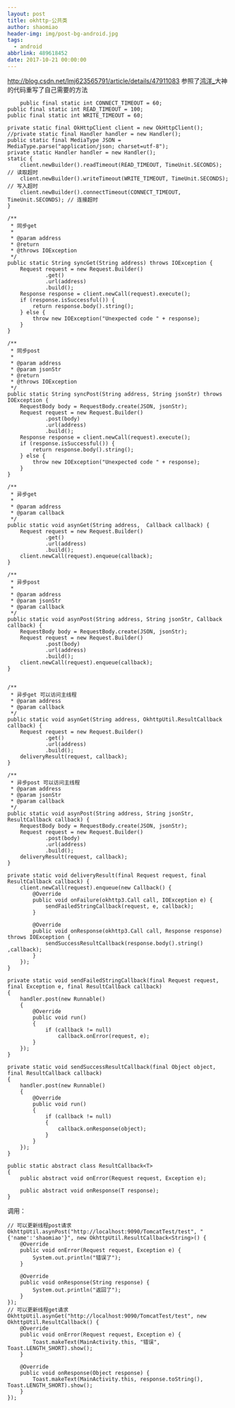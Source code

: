 ```yaml
---
layout: post
title: okhttp-公共类
author: shaomiao
header-img: img/post-bg-android.jpg
tags:
  - android
abbrlink: 489618452
date: 2017-10-21 00:00:00
---
```

http://blog.csdn.net/lmj623565791/article/details/47911083
参照了[鸿洋_](http://my.csdn.net/lmj623565791)大神的代码重写了自己需要的方法

		public final static int CONNECT_TIMEOUT = 60;
	public final static int READ_TIMEOUT = 100;
	public final static int WRITE_TIMEOUT = 60;

	private static final OkHttpClient client = new OkHttpClient();
	//private static final Handler handler = new Handler();
	public static final MediaType JSON = MediaType.parse("application/json; charset=utf-8");
	private static Handler handler = new Handler();
	static {
		client.newBuilder().readTimeout(READ_TIMEOUT, TimeUnit.SECONDS); // 读取超时
		client.newBuilder().writeTimeout(WRITE_TIMEOUT, TimeUnit.SECONDS); // 写入超时
		client.newBuilder().connectTimeout(CONNECT_TIMEOUT, TimeUnit.SECONDS); // 连接超时
	}

	/**
	 * 同步get
	 *
	 * @param address
	 * @return
	 * @throws IOException
	 */
	public static String syncGet(String address) throws IOException {
		Request request = new Request.Builder()
				.get()
				.url(address)
				.build();
		Response response = client.newCall(request).execute();
		if (response.isSuccessful()) {
			return response.body().string();
		} else {
			throw new IOException("Unexpected code " + response);
		}
	}

	/**
	 * 同步post
	 *
	 * @param address
	 * @param jsonStr
	 * @return
	 * @throws IOException
	 */
	public static String syncPost(String address, String jsonStr) throws IOException {
		RequestBody body = RequestBody.create(JSON, jsonStr);
		Request request = new Request.Builder()
				.post(body)
				.url(address)
				.build();
		Response response = client.newCall(request).execute();
		if (response.isSuccessful()) {
			return response.body().string();
		} else {
			throw new IOException("Unexpected code " + response);
		}
	}

	/**
	 * 异步get
	 *
	 * @param address
	 * @param callback
	 */
	public static void asynGet(String address,  Callback callback) {
		Request request = new Request.Builder()
				.get()
				.url(address)
				.build();
		client.newCall(request).enqueue(callback);
	}

	/**
	 * 异步post
	 *
	 * @param address
	 * @param jsonStr
	 * @param callback
	 */
	public static void asynPost(String address, String jsonStr, Callback callback) {
		RequestBody body = RequestBody.create(JSON, jsonStr);
		Request request = new Request.Builder()
				.post(body)
				.url(address)
				.build();
		client.newCall(request).enqueue(callback);
	}


	/**
	 * 异步get 可以访问主线程
	 * @param address
	 * @param callback
	 */
	public static void asynGet(String address, OkhttpUtil.ResultCallback callback) {
		Request request = new Request.Builder()
				.get()
				.url(address)
				.build();
		deliveryResult(request, callback);
	}

	/**
	 * 异步post 可以访问主线程
	 * @param address
	 * @param jsonStr
	 * @param callback
	 */
	public static void asynPost(String address, String jsonStr, ResultCallback callback) {
		RequestBody body = RequestBody.create(JSON, jsonStr);
		Request request = new Request.Builder()
				.post(body)
				.url(address)
				.build();
		deliveryResult(request, callback);
	}

	private static void deliveryResult(final Request request, final ResultCallback callback) {
		client.newCall(request).enqueue(new Callback() {
			@Override
			public void onFailure(okhttp3.Call call, IOException e) {
				sendFailedStringCallback(request, e, callback);
			}

			@Override
			public void onResponse(okhttp3.Call call, Response response) throws IOException {
				sendSuccessResultCallback(response.body().string() ,callback);
			}
		});
	}

	private static void sendFailedStringCallback(final Request request, final Exception e, final ResultCallback callback)
	{
		handler.post(new Runnable()
		{
			@Override
			public void run()
			{
				if (callback != null)
					callback.onError(request, e);
			}
		});
	}

	private static void sendSuccessResultCallback(final Object object, final ResultCallback callback)
	{
		handler.post(new Runnable()
		{
			@Override
			public void run()
			{
				if (callback != null)
				{
					callback.onResponse(object);
				}
			}
		});
	}

	public static abstract class ResultCallback<T>
	{
		public abstract void onError(Request request, Exception e);

		public abstract void onResponse(T response);
	}




调用：


	// 可以更新线程post请求
	OkhttpUtil.asynPost("http://localhost:9090/TomcatTest/test", "{'name':'shaomiao'}", new OkhttpUtil.ResultCallback<String>() {
		@Override
		public void onError(Request request, Exception e) {
			System.out.println("错误了");
		}

		@Override
		public void onResponse(String response) {
			System.out.println("返回了");
		}
	});
	// 可以更新线程get请求
	OkhttpUtil.asynGet("http://localhost:9090/TomcatTest/test", new OkhttpUtil.ResultCallback() {
		@Override
		public void onError(Request request, Exception e) {
			Toast.makeText(MainActivity.this, "错误", Toast.LENGTH_SHORT).show();
		}

		@Override
		public void onResponse(Object response) {
			Toast.makeText(MainActivity.this, response.toString(), Toast.LENGTH_SHORT).show();
		}
	});

